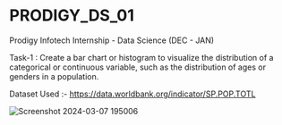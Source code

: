 # PRODIGY_DS_01


Prodigy Infotech Internship - Data Science (DEC - JAN)

Task-1 : Create a bar chart or histogram to visualize the distribution of a categorical or continuous variable, such as the distribution of ages or genders in a population.

Dataset Used :- https://data.worldbank.org/indicator/SP.POP.TOTL

![Screenshot 2024-03-07 195006](https://github.com/Iamarpanbanerjee/PRODIGY_DS_01/assets/101622569/5fe8fd0a-dca8-42da-b790-82dc6d4fe9f6)
